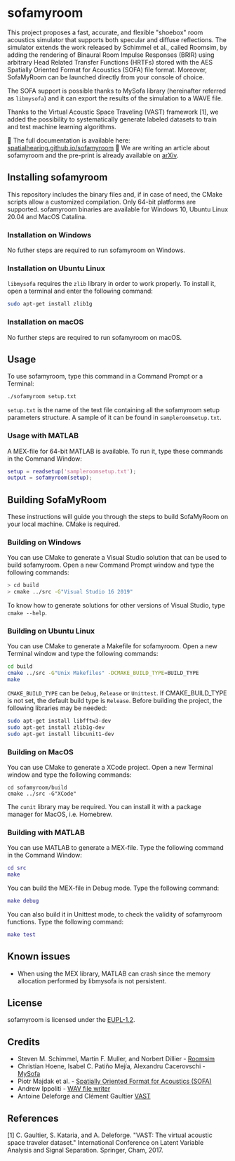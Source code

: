 # sofamyroom

This project proposes a fast, accurate, and flexible "shoebox" room acoustics simulator that supports both specular and diffuse reflections.
The simulator extends the work released by Schimmel et al., called Roomsim, by adding the rendering of Binaural Room Impulse Responses (BRIR) using arbitrary Head Related Transfer Functions (HRTFs) stored with the AES Spatially Oriented Format for Acoustics (SOFA) file format. Moreover, SofaMyRoom can be launched directly from your console of choice.

The SOFA support is possible thanks to MySofa library (hereinafter referred as `libmysofa`) and it can export the results of the simulation to a WAVE file.

Thanks to the Virtual Acoustic Space Traveling (VAST) framework [1], we added the possibility to systematically generate labeled datasets to train and test machine learning algorithms.

:open_book: The full documentation is available here: [spatialhearing.github.io/sofamyroom](spatialhearing.github.io/sofamyroom)
:open_book: We are writing an article about sofamyroom and the pre-print is already available on [arXiv](https://arxiv.org/abs/2106.12992).


## Installing sofamyroom

This repository includes the binary files and, if in case of need, the CMake scripts allow a customized compilation. Only 64-bit platforms are supported.
sofamyroom binaries are available for Windows 10, Ubuntu Linux 20.04 and MacOS Catalina.

### Installation on Windows

No futher steps are required to run sofamyroom on Windows.

### Installation on Ubuntu Linux

`libmysofa` requires the `zlib` library in order to work properly. To install it, open a terminal and enter the following command:

```bash
sudo apt-get install zlib1g
```

### Installation on macOS

No further steps are required to run sofamyroom on macOS.

## Usage

To use sofamyroom, type this command in a Command Prompt or a Terminal:

```bash
./sofamyroom setup.txt
```

`setup.txt` is the name of the text file containing all the sofamyroom setup parameters structure.
A sample of it can be found in `sampleroomsetup.txt`.

### Usage with MATLAB

A MEX-file for 64-bit MATLAB is available. To run it, type these commands in the Command Window:

```matlab
setup = readsetup('sampleroomsetup.txt');
output = sofamyroom(setup);
```

## Building SofaMyRoom

These instructions will guide you through the steps to build SofaMyRoom on your local machine. CMake is required.

### Building on Windows

You can use CMake to generate a Visual Studio solution that can be used to build sofamyroom. Open a new Command Prompt window and type the following commands:

```bash
> cd build
> cmake ../src -G"Visual Studio 16 2019"
```

To know how to generate solutions for other versions of Visual Studio, type `cmake --help`.

### Building on Ubuntu Linux

You can use CMake to generate a Makefile for sofamyroom. Open a new Terminal window and type the following commands:

```bash
cd build
cmake ../src -G"Unix Makefiles" -DCMAKE_BUILD_TYPE=BUILD_TYPE
make
```

`CMAKE_BUILD_TYPE` can be `Debug`, `Release` or `Unittest`. If CMAKE_BUILD_TYPE is not set, the default build type is `Release`. Before building the project, the following libraries may be needed:

```bash
sudo apt-get install libfftw3-dev
sudo apt-get install zlib1g-dev
sudo apt-get install libcunit1-dev
```

### Building on MacOS

You can use CMake to generate a XCode project. Open a new Terminal window and type the following commands:

```applescript
cd sofamyroom/build
cmake ../src -G"XCode"
```

The `cunit` library may be required. You can install it with a package manager for MacOS, i.e. Homebrew.

### Building with MATLAB

You can use MATLAB to generate a MEX-file. Type the following command in the Command Window:

```matlab
cd src
make
```

You can build the MEX-file in Debug mode. Type the following command:

```matlab
make debug
```

You can also build it in Unittest mode, to check the validity of sofamyroom functions. Type the following command:

```matlab
make test
```

## Known issues

* When using the MEX library, MATLAB can crash since the memory allocation performed by libmysofa is not persistent.

## License

sofamyroom is licensed under the [EUPL-1.2](https://joinup.ec.europa.eu/sites/default/files/custom-page/attachment/2020-03/EUPL-1.2%20EN.txt).

## Credits

* Steven M. Schimmel, Martin F. Muller, and Norbert Dillier - [Roomsim](https://sourceforge.net/projects/roomsim/)
* Christian Hoene, Isabel C. Patiño Mejía, Alexandru Cacerovschi - [MySofa](https://github.com/hoene/libmysofa)
* Piotr Majdak et al. - [Spatially Oriented Format for Acoustics (SOFA)](https://www.sofaconventions.org/)
* Andrew Ippoliti - [WAV file writer](http://blog.acipo.com/generating-wave-files-in-c/)
* Antoine Deleforge and Clément Gaultier [VAST](http://thevastproject.inria.fr/dataset/)

## References

[1] C. Gaultier, S. Kataria, and A. Deleforge. "VAST: The virtual acoustic space traveler dataset." International Conference on Latent Variable Analysis and Signal Separation. Springer, Cham, 2017.
